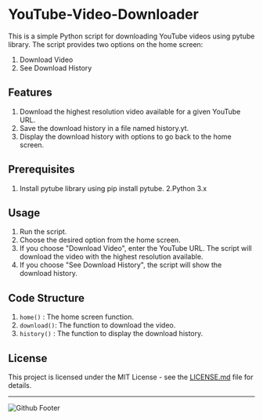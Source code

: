 # YouTube-Video-Downloader

This is a simple Python script for downloading YouTube videos using pytube library. The script provides two options on the home screen:
1. Download Video
2. See Download History

## Features
1. Download the highest resolution video available for a given YouTube URL.
2. Save the download history in a file named history.yt.
3. Display the download history with options to go back to the home screen.

## Prerequisites
1. Install pytube library using pip install pytube.
2.Python 3.x

## Usage
1. Run the script.
2. Choose the desired option from the home screen.
3. If you choose "Download Video", enter the YouTube URL. The script will download the video with the highest resolution available.
4. If you choose "See Download History", the script will show the download history.
   
## Code Structure
1. `home()`    : The home screen function.
2. `download()`: The function to download the video.
3. `history()` : The function to display the download history.

## License

This project is licensed under the MIT License - see the [LICENSE.md](LICENSE.md) file for details.

-----------------------------------------------------------------------------------------
![Github Footer](https://github.com/shabir-mp/Kereta-Api-Indonesia-Booking-System/assets/133546000/c1833fe4-f470-494f-99e7-d583421625be)


